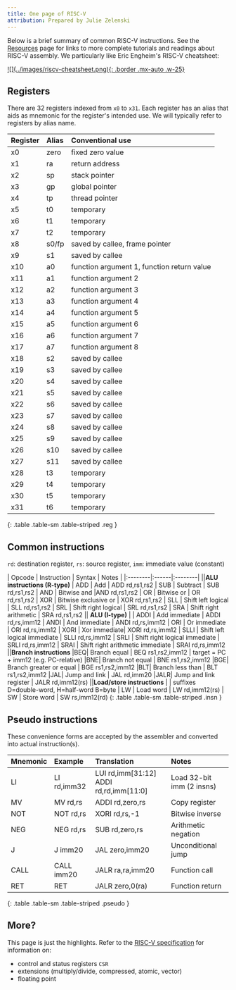 ```yaml
---
title: One page of RISC-V
attribution: Prepared by Julie Zelenski
---
```


<style>

    .insn td:nth-child(3), .reg td:nth-child(1), .reg td:nth-child(2), .pseudo td:nth-child(2), .pseudo td:nth-child(3) {
        font-weight: 500;
        font-family: Inconsolata, Consolas, Menlo, monospace;
        color: #B52741;
    }
    .insn td:nth-child(1), .pseudo td:nth-child(1) {
        font-weight: 700;
    .insn {
        margin-bottom: 2rem;
    }
    thead {
        font-weight: 700;
    }
</style>


Below is a brief summary of common RISC-V instructions. See the [Resources](/resources#riscv-assembly) page for links to more complete tutorials and readings about RISC-V assembly. We particularly like Eric Engheim's RISC-V cheatsheet:

<a href="http://blog.translusion.com/images/posts/RISC-V-cheatsheet-RV32I-4-3.pdf">
![](../images/riscv-cheatsheet.png){: .border .mx-auto .w-25}
</a>

## Registers
There are 32 registers indexed from `x0` to `x31`. Each register has an alias that aids as mnemonic for the register's intended use. We will typically refer to registers by alias name.

| Register |  Alias | Conventional use
|:--------|:------|:------|
| x0  | zero | fixed zero value
| x1  | ra | return address
| x2  | sp | stack pointer
| x3  | gp | global pointer
| x4  | tp | thread pointer
| x5  | t0 | temporary
| x6  | t1 | temporary
| x7  | t2 | temporary
| x8  | s0/fp | saved by callee, frame pointer
| x9  | s1 | saved by callee
| x10 | a0 | function argument 1, function return value
| x11 | a1 | function argument 2
| x12 | a2 | function argument 3
| x13 | a3 | function argument 4
| x14 | a4 | function argument 5
| x15 | a5 | function argument 6
| x16 | a6 | function argument 7
| x17 | a7 | function argument 8
| x18 | s2 | saved by callee
| x19 | s3 | saved by callee
| x20 | s4 | saved by callee
| x21 | s5 | saved by callee
| x22 | s6 | saved by callee
| x23 | s7 | saved by callee
| x24 | s8 | saved by callee
| x25 | s9 | saved by callee
| x26 | s10 | saved by callee
| x27 | s11 | saved by callee
| x28 | t3 | temporary
| x29 | t4 | temporary
| x30 | t5 | temporary
| x31 | t6 | temporary
{: .table .table-sm .table-striped .reg }

## Common instructions

`rd`: destination register, `rs`: source register, `imm`: immediate value (constant)

| Opcode | Instruction |  Syntax | Notes |
|:--------|:------|:--------|
||__ALU instructions (R-type)__
| ADD | Add     | ADD rd,rs1,rs2
| SUB | Subtract | SUB rd,rs1,rs2
| AND | Bitwise and |AND rd,rs1,rs2
| OR | Bitwise or | OR rd,rs1,rs2
| XOR | Bitwise exclusive or | XOR rd,rs1,rs2
| SLL | Shift left logical | SLL rd,rs1,rs2
| SRL | Shift right logical | SRL rd,rs1,rs2
| SRA | Shift right arithmetic | SRA rd,rs1,rs2
|| __ALU (I-type)__ |
| ADDI | Add immediate     | ADDI rd,rs,imm12
| ANDI | And immediate | ANDI rd,rs,imm12
| ORI | Or immediate | ORI rd,rs,imm12
| XORI | Xor immediate| XORI rd,rs,imm12
| SLLI | Shift left logical immediate | SLLI rd,rs,imm12
| SRLI | Shift right logical immediate | SRLI rd,rs,imm12
| SRAI | Shift right arithmetic immediate | SRAI rd,rs,imm12
||__Branch instructions__
|BEQ| Branch equal  | BEQ rs1,rs2,imm12 | target = PC + imm12 (e.g. PC-relative)
|BNE| Branch not equal  | BNE rs1,rs2,imm12
|BGE| Branch greater or equal  | BGE rs1,rs2,imm12
|BLT| Branch less than  | BLT rs1,rs2,imm12
|JAL| Jump and link | JAL rd,imm20
|JALR| Jump and link register |  JALR rd,imm12(rs)
||__Load/store instructions__ | |   suffixes D=double-word, H=half-word B=byte
| LW | Load word | LW rd,imm12(rs)
| SW | Store word | SW rs,imm12(rd)
{: .table .table-sm .table-striped .insn }

## Pseudo instructions
These convenience forms are accepted by the assembler and converted into actual instruction(s).

| Mnemonic | Example | Translation | Notes |
|:--------|:------|:--------|:--------|
|LI |LI rd,imm32 | LUI rd,imm[31:12]    ADDI rd,rd,imm[11:0] | Load 32-bit imm (2 insns)
|MV|MV rd,rs | ADDI rd,zero,rs | Copy register
|NOT|NOT rd,rs | XORI rd,rs,-1 | Bitwise inverse
|NEG|NEG rd,rs | SUB rd,zero,rs | Arithmetic negation
|J|J imm20| JAL zero,imm20 | Unconditional jump
|CALL|CALL imm20| JALR ra,ra,imm20 | Function call
|RET|RET| JALR zero,0(ra) | Function return
{: .table .table-sm .table-striped .pseudo }

## More?
This page is just the highlights. Refer to the [RISC-V specification](/readings/riscv-spec-20191213.pdf) for information on:
- control and status registers `CSR`
- extensions (multiply/divide, compressed, atomic, vector)
- floating point

